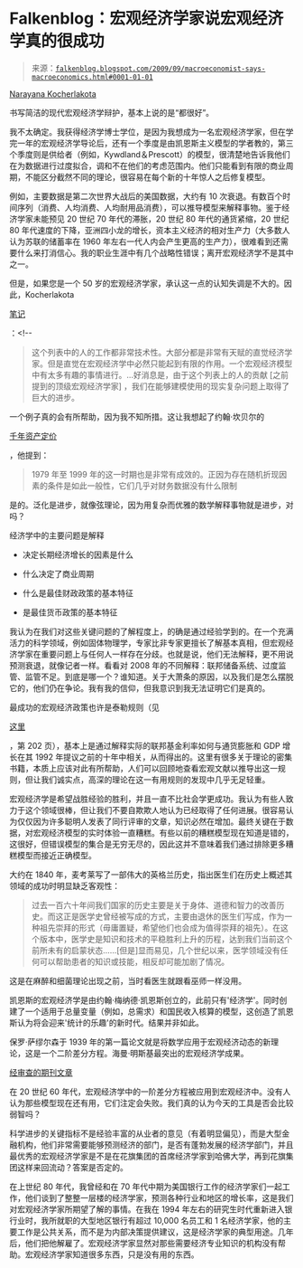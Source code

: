 <!-- yml

类别：未分类

日期：2024-05-12 21:48:50

-->

# Falkenblog：宏观经济学家说宏观经济学真的很成功

> 来源：[`falkenblog.blogspot.com/2009/09/macroeconomist-says-macroeconomics.html#0001-01-01`](http://falkenblog.blogspot.com/2009/09/macroeconomist-says-macroeconomics.html#0001-01-01)

[Narayana Kocherlakota](http://www.econ.umn.edu/~nkocher/)

书写简洁的现代宏观经济学辩护，基本上说的是“都很好”。

我不太确定。我获得经济学博士学位，是因为我想成为一名宏观经济学家，但在学完一年的宏观经济学导论后，还有一个季度是由凯恩斯主义模型的学者教的，第三个季度则是供给者（例如，Kywdland＆Prescott）的模型，很清楚地告诉我他们在为数据进行过度拟合，调和不在他们的考虑范围内。他们只能看到有限的商业周期，不能区分截然不同的理论，很容易在每个新的十年惊人之后修复模型。

例如，主要数据是第二次世界大战后的美国数据，大约有 10 次衰退。有数百个时间序列（消费、人均消费、人均耐用品消费），可以推导模型来解释事物。鉴于经济学家未能预见 20 世纪 70 年代的滞胀，20 世纪 80 年代的通货紧缩，20 世纪 80 年代速度的下降，亚洲四小龙的增长，资本主义经济的相对生产力（大多数人认为苏联的储蓄率在 1960 年左右一代人内会产生更高的生产力），很难看到还需要什么来打消信心。我的职业生涯中有几个战略性错误；离开宏观经济学不是其中之一。

但是，如果您是一个 50 岁的宏观经济学家，承认这一点的认知失调是不大的。因此，Kocherlakota

[笔记](http://www.econ.umn.edu/~nkocher/stuff.pdf)

：<!-- 

> 这个列表中的人的工作都非常技术性。大部分都是非常有天赋的直觉经济学家。但是直觉在宏观经济学中必然只能起到有限的作用。一个宏观经济模型中有太多有趣的事情进行。…好消息是，由于这个列表上的人的贡献 [之前提到的顶级宏观经济学家] ，我们在能够建模使用的现实复杂问题上取得了巨大的进步。

一个例子真的会有所帮助，因为我不知所措。这让我想起了约翰·坎贝尔的

[千年资产定价](http://www.sfu.ca/~kkasa/campbell.pdf)

，他提到：

> 1979 年至 1999 年的这一时期也是非常有成效的。正因为存在随机折现因素的条件是如此一般性，它们几乎对财务数据没有什么限制

是的。泛化是进步，就像弦理论，因为用复杂而优雅的数学解释事物就是进步，对吗？

经济学中的主要问题是解释

+   决定长期经济增长的因素是什么

+   什么决定了商业周期

+   什么是最佳财政政策的基本特征

+   是最佳货币政策的基本特征

我认为在我们对这些关键问题的了解程度上，的确是通过经验学到的。在一个充满活力的科学领域，例如固体物理学，专家比非专家更擅长了解基本真相，但宏观经济学家在重要问题上与任何人一样存在分歧。也就是说，他们无法解释，更不用说预测衰退，就像记者一样。看看对 2008 年的不同解释：联邦储备系统、过度监管、监管不足。到底是哪一个？谁知道。关于大萧条的原因，以及我们是怎么摆脱它的，他们仍在争论。我有我的信仰，但我意识到我无法证明它们是真的。

最成功的宏观经济政策也许是泰勒规则（见

[这里](http://www.stanford.edu/~johntayl/Papers/Discretion.PDF)

，第 202 页），基本上是通过解释实际的联邦基金利率如何与通货膨胀和 GDP 增长在其 1992 年提议之前的十年中相关，从而得出的。这里有很多关于理论的密集书籍，本质上应该对此有所帮助，人们可以回顾地查看宏观文献以推导出这一规则，但让我们诚实点，高深的理论在这一有用规则的发现中几乎无足轻重。

宏观经济学是希望战胜经验的胜利，并且一直不比社会学更成功。我认为有些人致力于这个领域很棒，但让我们不要自欺欺人地认为已经取得了任何进展。很容易认为仅仅因为许多聪明人发表了同行评审的文章，知识必然在增加。最终关键在于数据，对宏观经济模型的实时体验一直糟糕。有些以前的糟糕模型现在知道是错的，这很好，但错误模型的集合是无穷无尽的，因此这并不意味着我们通过排除更多糟糕模型而接近正确模型。

大约在 1840 年，麦考莱写了一部伟大的英格兰历史，指出医生们在历史上概述其领域的成功时明显缺乏客观性：

> 过去一百六十年间我们国家的历史主要是关于身体、道德和智力的改善历史。而这正是医学史曾经被写成的方式，主要由退休的医生们写成，作为一种祖先崇拜的形式（毋庸置疑，希望他们也会成为值得崇拜的祖先）。在这个版本中，医学史是知识和技术的平稳胜利上升的历程，达到我们当前这个前所未有的启蒙状态……[但是]显而易见，几个世纪以来，医学领域没有任何可以帮助患者的知识或技能，相反却可能加剧了情况。

这是在麻醉和细菌理论出现之前，当时看医生就跟看巫师一样没用。

凯恩斯的宏观经济学是由约翰·梅纳德·凯恩斯创立的，此前只有'经济学'。同时创建了一个适用于总量变量（例如，总需求）和国民收入核算的模型，这创造了凯恩斯认为将会迎来'统计的乐趣'的新时代。结果并非如此。

保罗·萨缪尔森于 1939 年的第一篇论文就是将数学应用于宏观经济动态的新理论，这是一个二阶差分方程。海曼·明斯基最突出的宏观经济学成果。

[经审查的期刊文章](http://www.jstor.org/pss/1810041)

在 20 世纪 60 年代，宏观经济学中的一阶差分方程被应用到宏观经济中。没有人认为那些模型现在还有用，它们注定会失败。我们真的认为今天的工具是否会比较弱智吗？

科学进步的关键指标不是经验丰富的从业者的意见（有着明显偏见），而是大型金融机构，他们非常需要能够预测经济的部门，是否有蓬勃发展的经济学部门，并且最优秀的宏观经济学家是不是在花旗集团的首席经济学家到哈佛大学，再到花旗集团这样来回流动？答案是否定的。

在上世纪 80 年代，我曾经和在 70 年代中期为美国银行工作的经济学家们一起工作，他们谈到了整整一层楼的经济学家，预测各种行业和地区的增长率，这是我们对宏观经济学家所期望了解的事情。在我在 1994 年左右的研究生时代重新进入银行业时，我所就职的大型地区银行有超过 10,000 名员工和 1 名经济学家，他的主要工作是公共关系，而不是为内部决策提供建议，这是经济学家的典型用途。几年后，他们把他解雇了。宏观经济学家显然对那些需要经济专业知识的机构没有帮助。宏观经济学家知道很多东西，只是没有用的东西。
